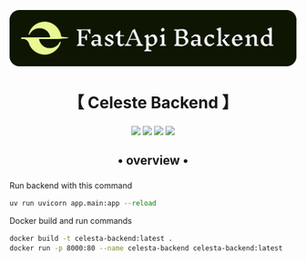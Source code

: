 <p align="center">
  <img src="./assets/Logo_Dark.svg" he alt="Celeste Logo" />
</p>

<div align="center">
    <h1>【 Celeste Backend 】</h1>
    <h3></h3>
</div>

<div align="center">

![](https://img.shields.io/github/last-commit/Rnbsov/celeste?&style=for-the-badge&color=FFB1C8&logoColor=D9E0EE&labelColor=292324)
![](https://img.shields.io/github/stars/Rnbsov/celeste?style=for-the-badge&logo=andela&color=FFB686&logoColor=D9E0EE&labelColor=292324)
[![](https://img.shields.io/github/repo-size/Rnbsov/celeste?color=CAC992&label=SIZE&logo=googledrive&style=for-the-badge&logoColor=D9E0EE&labelColor=292324)](https://github.com/Rnbsov/hyprland)
![](https://img.shields.io/badge/issues-skill-green?style=for-the-badge&color=CCE8E9&logoColor=D9E0EE&labelColor=292324)

</div>

<div align="center">
    <h2>• overview •</h2>
    <h3></h3>
</div>

Run backend with this command

```py
uv run uvicorn app.main:app --reload
```

Docker build and run commands

```bash
docker build -t celesta-backend:latest .
docker run -p 8000:80 --name celesta-backend celesta-backend:latest
```
